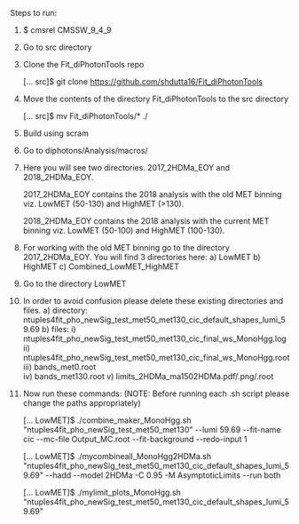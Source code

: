 Steps to run:

1. $ cmsrel CMSSW_9_4_9

2. Go to src directory

3. Clone the Fit_diPhotonTools repo

   [... src]$ git clone https://github.com/shdutta16/Fit_diPhotonTools

4. Move the contents of the directory Fit_diPhotonTools to the src directory

   [... src]$ mv Fit_diPhotonTools/* ./
 
5. Build using scram 

6. Go to diphotons/Analysis/macros/

7. Here you will see two directories. 2017_2HDMa_EOY and 2018_2HDMa_EOY. 

   2017_2HDMa_EOY contains the 2018 analysis with the old MET binning viz. LowMET (50-130) and HighMET (>130). 
   
   2018_2HDMa_EOY contains the 2018 analysis with the current MET binning viz. LowMET (50-100) and HighMET (100-130).


8. For working with the old MET binning go to the directory 2017_2HDMa_EOY. You will find 3 directories here: a) LowMET  b) HighMET  c) Combined_LowMET_HighMET

9. Go to the directory LowMET

10. In order to avoid confusion please delete these existing directories and files. 
    a) directory: ntuples4fit_pho_newSig_test_met50_met130_cic_default_shapes_lumi_59.69
    b) files: i)   ntuples4fit_pho_newSig_test_met50_met130_cic_final_ws_MonoHgg.log
       	      ii)  ntuples4fit_pho_newSig_test_met50_met130_cic_final_ws_MonoHgg.root
	      iii) bands_met0.root	
	      iv)  bands_met130.root
	      v)   limits_2HDMa_ma1502HDMa.pdf/.png/.root

11. Now run these commands: (NOTE: Before running each .sh script please change the paths appropriately)
    
    [... LowMET]$ ./combine_maker_MonoHgg.sh "ntuples4fit_pho_newSig_test_met50_met130" --lumi 59.69 --fit-name cic --mc-file Output_MC.root --fit-background --redo-input 1

    [... LowMET]$ ./mycombineall_MonoHgg2HDMa.sh "ntuples4fit_pho_newSig_test_met50_met130_cic_default_shapes_lumi_59.69" --hadd --model 2HDMa -C 0.95 -M AsymptoticLimits --run both

    [... LowMET]$ ./mylimit_plots_MonoHgg.sh "ntuples4fit_pho_newSig_test_met50_met130_cic_default_shapes_lumi_59.69"





